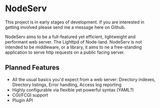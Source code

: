 # NodeServ

This project is in early stages of development. If you are interested in getting involved please send me a message here on Github.

NodeServ aims to be a full-featured yet efficient, lightweight and performant web server. The Lighttpd of Node-land. NodeServ is not intended to be middleware, or a library, it aims to ne a free-standing application to serve http requests on a public facing server.

## Planned Features

* All the usual basics you'd expect from a web server: Directory indexes, Directory listings, Error handling, Access log reporting
* Highly configurable via flexible yet powerful syntax (YAML?)
* CGI/FCGI support
* Plugin API
